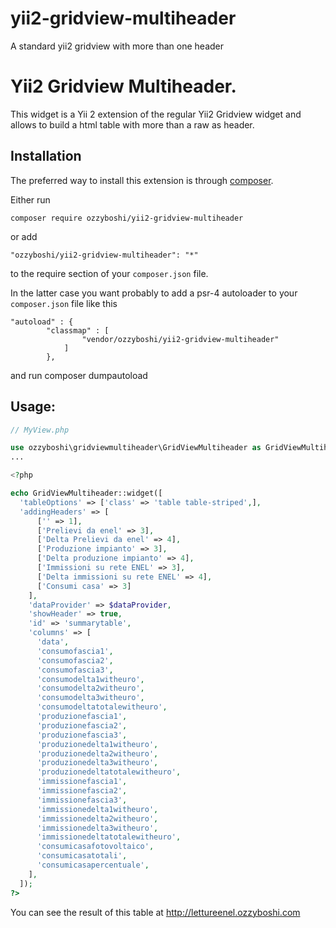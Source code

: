 # yii2-gridview-multiheader
A standard yii2 gridview with more than one header

Yii2 Gridview Multiheader.
==================
This widget is a Yii 2 extension of the regular Yii2 Gridview widget and allows to build a html table with more than a raw as header.

Installation
------------

The preferred way to install this extension is through [composer](http://getcomposer.org/download/).

Either run

```
composer require ozzyboshi/yii2-gridview-multiheader
```

or add

```
"ozzyboshi/yii2-gridview-multiheader": "*"
```

to the require section of your `composer.json` file.

In the latter case you want probably to add a psr-4 autoloader to your  `composer.json` file like this

```
"autoload" : {
        "classmap" : [
                "vendor/ozzyboshi/yii2-gridview-multiheader"
            ]
        },
```

and run composer dumpautoload

Usage:
------

```php
// MyView.php

use ozzyboshi\gridviewmultiheader\GridViewMultiheader as GridViewMultiheader;
...

<?php

echo GridViewMultiheader::widget([
  'tableOptions' => ['class' => 'table table-striped',],
  'addingHeaders' => [
      ['' => 1],
      ['Prelievi da enel' => 3],
      ['Delta Prelievi da enel' => 4],
      ['Produzione impianto' => 3],
      ['Delta produzione impianto' => 4],
      ['Immissioni su rete ENEL' => 3],
      ['Delta immissioni su rete ENEL' => 4],
      ['Consumi casa' => 3]
    ],
    'dataProvider' => $dataProvider,
    'showHeader' => true,
    'id' => 'summarytable',
    'columns' => [
      'data',
      'consumofascia1',
      'consumofascia2',
      'consumofascia3',
      'consumodelta1witheuro',
      'consumodelta2witheuro',
      'consumodelta3witheuro',
      'consumodeltatotalewitheuro',
      'produzionefascia1',
      'produzionefascia2',
      'produzionefascia3',
      'produzionedelta1witheuro',
      'produzionedelta2witheuro',
      'produzionedelta3witheuro',
      'produzionedeltatotalewitheuro',
      'immissionefascia1',
      'immissionefascia2',
      'immissionefascia3',
      'immissionedelta1witheuro',
      'immissionedelta2witheuro',
      'immissionedelta3witheuro',
      'immissionedeltatotalewitheuro',
      'consumicasafotovoltaico',
      'consumicasatotali',
      'consumicasapercentuale',
    ],
  ]);
?>
```

You can see the result of this table at http://lettureenel.ozzyboshi.com


